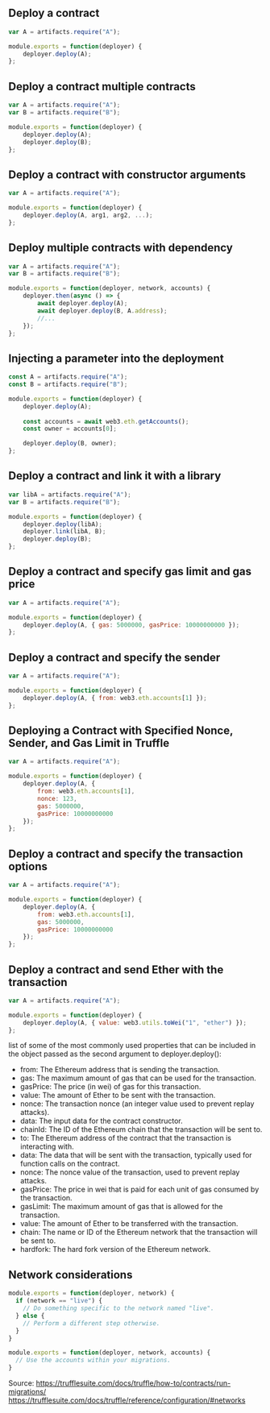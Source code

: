 ## Deploy a contract

```js
var A = artifacts.require("A");

module.exports = function(deployer) {
    deployer.deploy(A);
};
```

## Deploy a contract multiple contracts

```js
var A = artifacts.require("A");
var B = artifacts.require("B");

module.exports = function(deployer) {
    deployer.deploy(A);
    deployer.deploy(B);
};
```

## Deploy a contract with constructor arguments

```js
var A = artifacts.require("A");

module.exports = function(deployer) {
    deployer.deploy(A, arg1, arg2, ...);
};
```

## Deploy multiple contracts with dependency

```js
var A = artifacts.require("A");
var B = artifacts.require("B");

module.exports = function(deployer, network, accounts) {
    deployer.then(async () => {
        await deployer.deploy(A);
        await deployer.deploy(B, A.address);
        //...
    });
};
```

## Injecting a parameter into the deployment

```js
const A = artifacts.require("A");
const B = artifacts.require("B");

module.exports = function(deployer) {
	deployer.deploy(A);
	
	const accounts = await web3.eth.getAccounts();
	const owner = accounts[0];

	deployer.deploy(B, owner);
};
```

## Deploy a contract and link it with a library

```js
var libA = artifacts.require("A");
var B = artifacts.require("B");

module.exports = function(deployer) {
    deployer.deploy(libA);
    deployer.link(libA, B);
    deployer.deploy(B);
};
```

## Deploy a contract and specify gas limit and gas price

```js
var A = artifacts.require("A");

module.exports = function(deployer) {
    deployer.deploy(A, { gas: 5000000, gasPrice: 10000000000 });
};
```

## Deploy a contract and specify the sender

```js
var A = artifacts.require("A");

module.exports = function(deployer) {
    deployer.deploy(A, { from: web3.eth.accounts[1] });
};
```

<!-- ## Deploy a contract and specify the nonce

```js
var A = artifacts.require("A");

module.exports = function(deployer) {
    deployer.deploy(A, { nonce: 123 });
};
``` -->

## Deploying a Contract with Specified Nonce, Sender, and Gas Limit in Truffle

```js
var A = artifacts.require("A");

module.exports = function(deployer) {
    deployer.deploy(A, { 
        from: web3.eth.accounts[1], 
        nonce: 123,
        gas: 5000000, 
        gasPrice: 10000000000 
    });
};
```

<!-- ## Deploy a contract and wait for it to be mined

```js
var A = artifacts.require("A");

module.exports = function(deployer) {
    deployer.deploy(A).then(function() {
        return A.deployed();
    }).then(function(instance) {
        // Do something with the deployed instance
    });
};

``` -->
<!-- 
## Deploy a contract and interact with it in the migration script

```js
var A = artifacts.require("A");

module.exports = function(deployer) {
    deployer.deploy(A).then(function() {
        return A.deployed();
    }).then(function(instance) {
        // Interact with the deployed instance
        return instance.doSomething();
    });
};
``` -->
<!-- 
## Deploy a contract and specify the gas price in Gwei

```js
var A = artifacts.require("A");

module.exports = function(deployer) {
    deployer.deploy(A, { gasPrice: web3.utils.toWei("10", "Gwei") });
};
``` -->

## Deploy a contract and specify the transaction options

```js
var A = artifacts.require("A");

module.exports = function(deployer) {
    deployer.deploy(A, { 
        from: web3.eth.accounts[1], 
        gas: 5000000, 
        gasPrice: 10000000000 
    });
};
```

## Deploy a contract and send Ether with the transaction

```js
var A = artifacts.require("A");

module.exports = function(deployer) {
    deployer.deploy(A, { value: web3.utils.toWei("1", "ether") });
};
```


list of some of the most commonly used properties that can be included in the object passed as the second argument to deployer.deploy():

- from: The Ethereum address that is sending the transaction.
- gas: The maximum amount of gas that can be used for the transaction.
- gasPrice: The price (in wei) of gas for this transaction.
- value: The amount of Ether to be sent with the transaction.
- nonce: The transaction nonce (an integer value used to prevent replay attacks).
- data: The input data for the contract constructor.
- chainId: The ID of the Ethereum chain that the transaction will be sent to.
- to: The Ethereum address of the contract that the transaction is interacting with.
- data: The data that will be sent with the transaction, typically used for function calls on the contract.
- nonce: The nonce value of the transaction, used to prevent replay attacks.
- gasPrice: The price in wei that is paid for each unit of gas consumed by the transaction.
- gasLimit: The maximum amount of gas that is allowed for the transaction.
- value: The amount of Ether to be transferred with the transaction.
- chain: The name or ID of the Ethereum network that the transaction will be sent to.
- hardfork: The hard fork version of the Ethereum network.


## Network considerations

```js
module.exports = function(deployer, network) {
  if (network == "live") {
    // Do something specific to the network named "live".
  } else {
    // Perform a different step otherwise.
  }
}
```

```js
module.exports = function(deployer, network, accounts) {
  // Use the accounts within your migrations.
}
```

Source: 
https://trufflesuite.com/docs/truffle/how-to/contracts/run-migrations/
https://trufflesuite.com/docs/truffle/reference/configuration/#networks